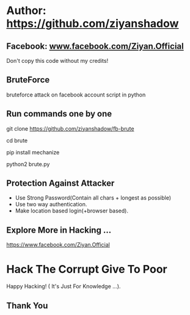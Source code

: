 # Author: https://github.com/ziyanshadow
## Facebook: www.facebook.com/Ziyan.Official

Don't copy this code without my credits!

## BruteForce
bruteforce attack on facebook account script in python

## Run commands one by one

git clone https://github.com/ziyanshadow/fb-brute

cd brute

pip install mechanize

python2 brute.py


## Protection Against Attacker
* Use Strong Password(Contain all chars + longest as possible)
* Use two way authentication.
* Make location based login(+browser based).

## Explore More in Hacking ...


https://www.facebook.com/Ziyan.Official

# Hack The Corrupt Give To Poor
Happy Hacking! ( It's Just For Knowledge ...).
## Thank You
